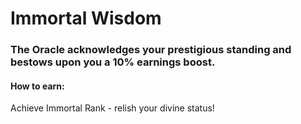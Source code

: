 # Immortal Wisdom

### The Oracle acknowledges your prestigious standing and bestows upon you a 10% earnings boost.

#### **How to earn:**&#x20;

Achieve Immortal Rank - relish your divine status!
